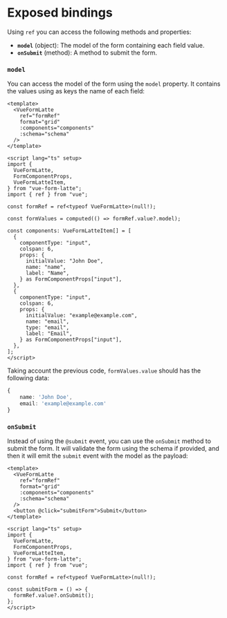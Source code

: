 # Exposed bindings

Using `ref` you can access the following methods and properties:

- **`model`** (object): The model of the form containing each field value.
- **`onSubmit`** (method): A method to submit the form.

### `model`

You can access the model of the form using the `model` property. It contains the values using as keys the name of each field:

```vue
<template>
  <VueFormLatte
    ref="formRef"
    format="grid"
    :components="components"
    :schema="schema"
  />
</template>

<script lang="ts" setup>
import {
  VueFormLatte,
  FormComponentProps,
  VueFormLatteItem,
} from "vue-form-latte";
import { ref } from "vue";

const formRef = ref<typeof VueFormLatte>(null!);

const formValues = computed(() => formRef.value?.model);

const components: VueFormLatteItem[] = [
  {
    componentType: "input",
    colspan: 6,
    props: {
      initialValue: "John Doe",
      name: "name",
      label: "Name",
    } as FormComponentProps["input"],
  },
  {
    componentType: "input",
    colspan: 6,
    props: {
      initialValue: "example@example.com",
      name: "email",
      type: "email",
      label: "Email",
    } as FormComponentProps["input"],
  },
];
</script>
```

Taking account the previous code, `formValues.value` should has the following data:

```typescript
{
    name: 'John Doe',
    email: 'example@example.com'
}
```

### `onSubmit`

Instead of using the `@submit` event, you can use the `onSubmit` method to submit the form. It will validate the form using the schema if provided, and then it will emit the `submit` event with the model as the payload:

```vue
<template>
  <VueFormLatte
    ref="formRef"
    format="grid"
    :components="components"
    :schema="schema"
  />
  <button @click="submitForm">Submit</button>
</template>

<script lang="ts" setup>
import {
  VueFormLatte,
  FormComponentProps,
  VueFormLatteItem,
} from "vue-form-latte";
import { ref } from "vue";

const formRef = ref<typeof VueFormLatte>(null!);

const submitForm = () => {
  formRef.value?.onSubmit();
};
</script>
```
